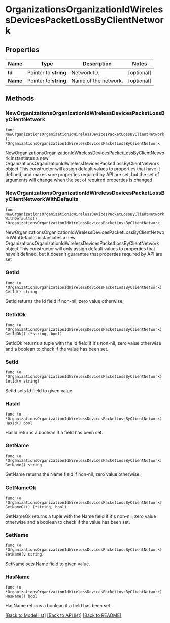 # OrganizationsOrganizationIdWirelessDevicesPacketLossByClientNetwork

## Properties

Name | Type | Description | Notes
------------ | ------------- | ------------- | -------------
**Id** | Pointer to **string** | Network ID. | [optional] 
**Name** | Pointer to **string** | Name of the network. | [optional] 

## Methods

### NewOrganizationsOrganizationIdWirelessDevicesPacketLossByClientNetwork

`func NewOrganizationsOrganizationIdWirelessDevicesPacketLossByClientNetwork() *OrganizationsOrganizationIdWirelessDevicesPacketLossByClientNetwork`

NewOrganizationsOrganizationIdWirelessDevicesPacketLossByClientNetwork instantiates a new OrganizationsOrganizationIdWirelessDevicesPacketLossByClientNetwork object
This constructor will assign default values to properties that have it defined,
and makes sure properties required by API are set, but the set of arguments
will change when the set of required properties is changed

### NewOrganizationsOrganizationIdWirelessDevicesPacketLossByClientNetworkWithDefaults

`func NewOrganizationsOrganizationIdWirelessDevicesPacketLossByClientNetworkWithDefaults() *OrganizationsOrganizationIdWirelessDevicesPacketLossByClientNetwork`

NewOrganizationsOrganizationIdWirelessDevicesPacketLossByClientNetworkWithDefaults instantiates a new OrganizationsOrganizationIdWirelessDevicesPacketLossByClientNetwork object
This constructor will only assign default values to properties that have it defined,
but it doesn't guarantee that properties required by API are set

### GetId

`func (o *OrganizationsOrganizationIdWirelessDevicesPacketLossByClientNetwork) GetId() string`

GetId returns the Id field if non-nil, zero value otherwise.

### GetIdOk

`func (o *OrganizationsOrganizationIdWirelessDevicesPacketLossByClientNetwork) GetIdOk() (*string, bool)`

GetIdOk returns a tuple with the Id field if it's non-nil, zero value otherwise
and a boolean to check if the value has been set.

### SetId

`func (o *OrganizationsOrganizationIdWirelessDevicesPacketLossByClientNetwork) SetId(v string)`

SetId sets Id field to given value.

### HasId

`func (o *OrganizationsOrganizationIdWirelessDevicesPacketLossByClientNetwork) HasId() bool`

HasId returns a boolean if a field has been set.

### GetName

`func (o *OrganizationsOrganizationIdWirelessDevicesPacketLossByClientNetwork) GetName() string`

GetName returns the Name field if non-nil, zero value otherwise.

### GetNameOk

`func (o *OrganizationsOrganizationIdWirelessDevicesPacketLossByClientNetwork) GetNameOk() (*string, bool)`

GetNameOk returns a tuple with the Name field if it's non-nil, zero value otherwise
and a boolean to check if the value has been set.

### SetName

`func (o *OrganizationsOrganizationIdWirelessDevicesPacketLossByClientNetwork) SetName(v string)`

SetName sets Name field to given value.

### HasName

`func (o *OrganizationsOrganizationIdWirelessDevicesPacketLossByClientNetwork) HasName() bool`

HasName returns a boolean if a field has been set.


[[Back to Model list]](../README.md#documentation-for-models) [[Back to API list]](../README.md#documentation-for-api-endpoints) [[Back to README]](../README.md)


